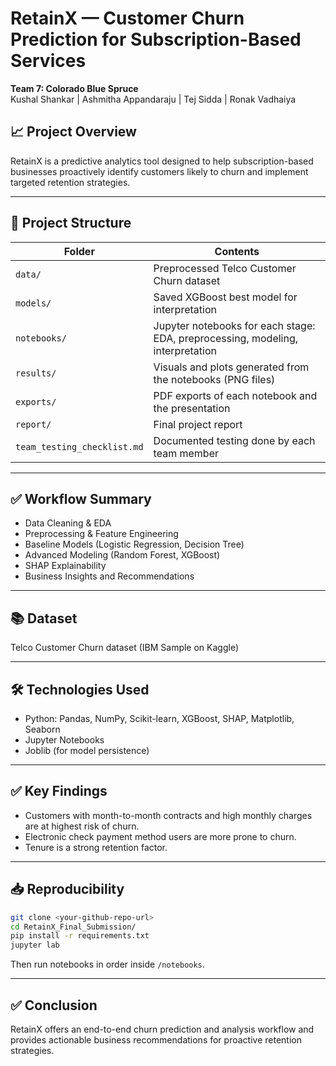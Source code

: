 
# RetainX — Customer Churn Prediction for Subscription-Based Services  
**Team 7: Colorado Blue Spruce**  
Kushal Shankar | Ashmitha Appandaraju | Tej Sidda | Ronak Vadhaiya  

## 📈 Project Overview  
RetainX is a predictive analytics tool designed to help subscription-based businesses proactively identify customers likely to churn and implement targeted retention strategies.

---

## 📂 Project Structure  
| Folder        | Contents                                                                    |
|---------------|-----------------------------------------------------------------------------|
| `data/`       | Preprocessed Telco Customer Churn dataset                                   |
| `models/`     | Saved XGBoost best model for interpretation                                 |
| `notebooks/`  | Jupyter notebooks for each stage: EDA, preprocessing, modeling, interpretation |
| `results/`    | Visuals and plots generated from the notebooks (PNG files)                  |
| `exports/`    | PDF exports of each notebook and the presentation                  |
| `report/`     | Final project report                                                        |
| `team_testing_checklist.md` | Documented testing done by each team member                                      |

---

## ✅ Workflow Summary  
- Data Cleaning & EDA  
- Preprocessing & Feature Engineering  
- Baseline Models (Logistic Regression, Decision Tree)  
- Advanced Modeling (Random Forest, XGBoost)  
- SHAP Explainability  
- Business Insights and Recommendations  

---

## 📚 Dataset  
Telco Customer Churn dataset (IBM Sample on Kaggle)  

---

## 🛠 Technologies Used  
- Python: Pandas, NumPy, Scikit-learn, XGBoost, SHAP, Matplotlib, Seaborn  
- Jupyter Notebooks  
- Joblib (for model persistence)

---

## ✅ Key Findings  
- Customers with month-to-month contracts and high monthly charges are at highest risk of churn.  
- Electronic check payment method users are more prone to churn.  
- Tenure is a strong retention factor.  

---

## 📥 Reproducibility  
```bash
git clone <your-github-repo-url>
cd RetainX_Final_Submission/
pip install -r requirements.txt
jupyter lab
```
Then run notebooks in order inside `/notebooks`.

---

## ✅ Conclusion  
RetainX offers an end-to-end churn prediction and analysis workflow and provides actionable business recommendations for proactive retention strategies.
